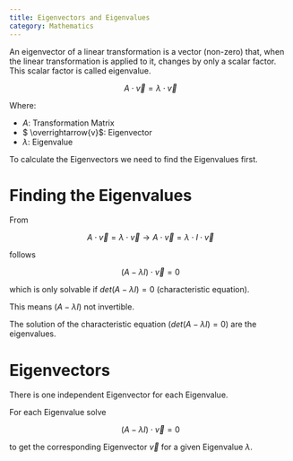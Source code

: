 ```yaml
---
title: Eigenvectors and Eigenvalues
category: Mathematics
---
```

An eigenvector of a linear transformation is a vector (non-zero) that, when the linear transformation is applied to it, changes by only a scalar factor. This scalar factor is called eigenvalue.

$$A \cdot \overrightarrow{v} = \lambda \cdot \overrightarrow{v}$$

Where:

- $A$: Transformation Matrix
- $ \overrightarrow{v}$: Eigenvector
- $\lambda$: Eigenvalue


To calculate the Eigenvectors we need to find the Eigenvalues first.

# Finding the Eigenvalues

From

$$A \cdot \overrightarrow{v} = \lambda \cdot \overrightarrow{v} \rightarrow A \cdot \overrightarrow{v}
= \lambda \cdot I \cdot \overrightarrow{v}$$

follows

$$(A - \lambda I) \cdot \overrightarrow{v} = 0$$

which is only solvable if $det(A - \lambda I) = 0$ (characteristic equation).

This means $(A - \lambda  I)$ not invertible.

The solution of the characteristic equation ($det(A - \lambda I) = 0$) are the eigenvalues.

# Eigenvectors

There is one independent Eigenvector for each Eigenvalue.

For each Eigenvalue solve

$$(A - \lambda I) \cdot \overrightarrow{v} = 0$$

to get the corresponding Eigenvector $\overrightarrow{v}$ for a given Eigenvalue $\lambda$.
